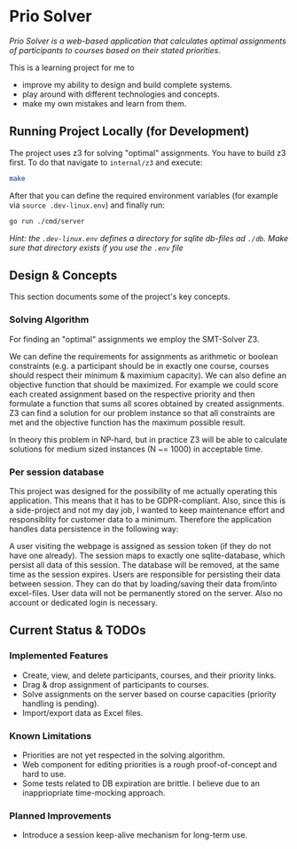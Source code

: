 # Prio Solver
*Prio Solver is a web-based application that calculates optimal assignments of participants to courses based on their stated priorities.*

This is a learning project for me to 
- improve my ability to design and build complete systems.
- play around with different technologies and concepts.
- make my own mistakes and learn from them.

## Running Project Locally (for Development) 

The project uses z3 for solving "optimal" assignments. You have to build z3 first. To do that navigate to `internal/z3` and execute:
```sh
make
```

After that you can define the required environment variables (for example via `source .dev-linux.env`) and finally run:
```sh
go run ./cmd/server
```

*Hint: the `.dev-linux.env` defines a directory for sqlite db-files ad `./db`. Make sure that directory exists if you use the `.env` file*

## Design & Concepts
This section documents some of the project's key concepts.

### Solving Algorithm
For finding an "optimal" assignments we employ the SMT-Solver Z3.

We can define the requirements for assignments as arithmetic or boolean constraints (e.g. a participant should be in exactly one course, courses should respect their minimum & maximium capacity). We can also define an objective function that should be maximized. For example we could score each created assignment based on the respective priority and then formulate a function that sums all scores obtained by created assignments. Z3 can find a solution for our problem instance so that all constraints are met and the objective function has the maximum possible result.

In theory this problem in NP-hard, but in practice Z3 will be able to calculate solutions for medium sized instances (N ~= 1000) in acceptable time.

### Per session database
This project was designed for the possibility of me actually operating this application. This means that it has to be GDPR-compliant. Also, since this is a side-project and not my day job, I wanted to keep maintenance effort and responsiblity for customer data to a minimum.
Therefore the application handles data persistence in the following way:

A user visiting the webpage is assigned as session token (if they do not have one already). The session maps to exactly one sqlite-database, which persist all data of this session. The database will be removed, at the same time as the session expires. Users are responsible for persisting their data between session. They can do that by loading/saving their data from/into excel-files. User data will not be permanently stored on the server. Also no account or dedicated login is necessary.

## Current Status & TODOs

### Implemented Features
- Create, view, and delete participants, courses, and their priority links.
- Drag & drop assignment of participants to courses.
- Solve assignments on the server based on course capacities (priority handling is pending).
- Import/export data as Excel files.

### Known Limitations
- Priorities are not yet respected in the solving algorithm.
- Web component for editing priorities is a rough proof-of-concept and hard to use.
- Some tests related to DB expiration are brittle. I believe due to an inappriopriate time-mocking approach.

### Planned Improvements
- Introduce a session keep-alive mechanism for long-term use.

